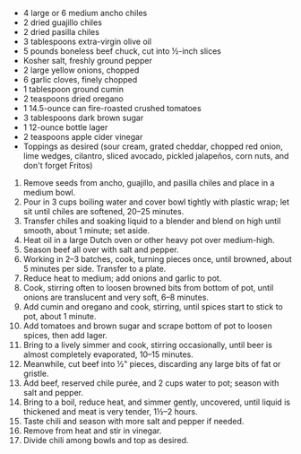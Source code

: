 * 4 large or 6 medium ancho chiles
* 2 dried guajillo chiles
* 2 dried pasilla chiles
* 3 tablespoons extra-virgin olive oil
* 5 pounds boneless beef chuck, cut into ½-inch slices
* Kosher salt, freshly ground pepper
* 2 large yellow onions, chopped
* 6 garlic cloves, finely chopped
* 1 tablespoon ground cumin
* 2 teaspoons dried oregano
* 1 14.5-ounce can fire-roasted crushed tomatoes
* 3 tablespoons dark brown sugar
* 1 12-ounce bottle lager
* 2 teaspoons apple cider vinegar
* Toppings as desired (sour cream, grated cheddar, chopped red onion, lime wedges, cilantro, sliced avocado, pickled jalapeños, corn nuts, and don't forget Fritos)

1. Remove seeds from ancho, guajillo, and pasilla chiles and place in a medium bowl. 
1. Pour in 3 cups boiling water and cover bowl tightly with plastic wrap; let sit until chiles are softened, 20–25 minutes. 
1. Transfer chiles and soaking liquid to a blender and blend on high until smooth, about 1 minute; set aside.
1. Heat oil in a large Dutch oven or other heavy pot over medium-high. 
1. Season beef all over with salt and pepper. 
1. Working in 2–3 batches, cook, turning pieces once, until browned, about 5 minutes per side. Transfer to a plate.
1. Reduce heat to medium; add onions and garlic to pot. 
1. Cook, stirring often to loosen browned bits from bottom of pot, until onions are translucent and very soft, 6–8 minutes. 
1. Add cumin and oregano and cook, stirring, until spices start to stick to pot, about 1 minute. 
1. Add tomatoes and brown sugar and scrape bottom of pot to loosen spices, then add lager. 
1. Bring to a lively simmer and cook, stirring occasionally, until beer is almost completely evaporated, 10–15 minutes.
1. Meanwhile, cut beef into ½" pieces, discarding any large bits of fat or gristle.
1. Add beef, reserved chile purée, and 2 cups water to pot; season with salt and pepper. 
1. Bring to a boil, reduce heat, and simmer gently, uncovered, until liquid is thickened and meat is very tender, 1½–2 hours. 
1. Taste chili and season with more salt and pepper if needed. 
1. Remove from heat and stir in vinegar. 
1. Divide chili among bowls and top as desired.
